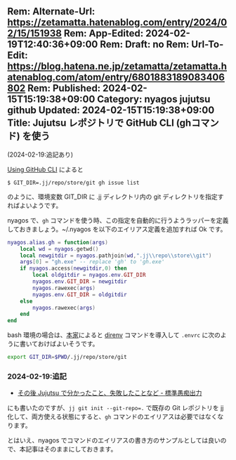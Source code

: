 Rem: Alternate-Url: https://zetamatta.hatenablog.com/entry/2024/02/15/151938
Rem: App-Edited: 2024-02-19T12:40:36+09:00
Rem: Draft: no
Rem: Url-To-Edit: https://blog.hatena.ne.jp/zetamatta/zetamatta.hatenablog.com/atom/entry/6801883189083406802
Rem: Published: 2024-02-15T15:19:38+09:00
Category: nyagos jujutsu github
Updated: 2024-02-15T15:19:38+09:00
Title: Jujutsu レポジトリで GitHub CLI (ghコマンド) を使う
---
(2024-02-19:追記あり)

[本家]: https://martinvonz.github.io/jj/v0.14.0/github/#using-github-cli

[Using GitHub CLI][本家] によると

```
$ GIT_DIR=.jj/repo/store/git gh issue list
```

のように、環境変数 GIT\_DIR に .jj ディレクトリ内の git ディレクトリを指定すればよいようです。

nyagos で、`gh` コマンドを使う時、この指定を自動的に行うようラッパーを定義しておきましょう。~/.nyagos を以下のエイリアス定義を追加すれば Ok です。

```lua
nyagos.alias.gh = function(args)
    local wd = nyagos.getwd()
    local newgitdir = nyagos.pathjoin(wd,".jj\\repo\\store\\git")
    args[0] = "gh.exe" -- replace 'gh' to 'gh.exe'
    if nyagos.access(newgitdir,0) then
        local oldgitdir = nyagos.env.GIT_DIR
        nyagos.env.GIT_DIR = newgitdir
        nyagos.rawexec(args)
        nyagos.env.GIT_DIR = oldgitdir
    else
        nyagos.rawexec(args)
    end
end
```

bash 環境の場合は、[本家]によると [direnv] コマンドを導入して `.envrc` に次のように書いておけばよいそうです。

```bash
export GIT_DIR=$PWD/.jj/repo/store/git
```

[direnv]: https://direnv.net/

### 2024-02-19:追記

+ [その後 Jujutsu で分かったこと、失敗したことなど - 標準愚痴出力](https://zetamatta.hatenablog.com/entry/2024/02/18/002652)

にも書いたのですが、`jj git init --git-repo=.` で既存の Git レポジトリを jj 化して、両方使える状態にすると、`gh` コマンドのエイリアスは必要ではなくなります。

とはいえ、nyagos でコマンドのエイリアスの書き方のサンプルとしては良いので、本記事はそのままにしておきます。
